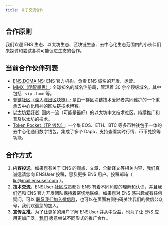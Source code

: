 ```yaml
---
title: 关于交流合作
---
```


## 合作原则

我们欢迎 ENS 生态、以太坊生态、区块链生态、去中心化生态范围内的小伙伴们来探讨和尝试各种可能促进生态的合作。

## 当前合作伙伴列表

- [ENS.DOMAINS](https://ens.domains/): ENS 官方机构，负责 ENS 域名的开发、运营。
- [MMX（明智墨思）](https://mmx.co/): 全球知名的域名注册局，管理着 30 余个顶级域名，其中包括 `.vip` `.luxe` 等。
- [登链社区（深入浅出区块链）](https://learnblockchain.cn/): 是由一群区块链技术爱好者共同维护的一个秉承去中心化精神的区块链技术博客。
- [以太坊爱好者](https://ethfans.org/): 国内一流（可能是最好）的以太坊中文技术社区，持续推广和普及以太坊的技术。
- [Token Pocket（TP 钱包）](https://www.tokenpocket.pro/): 一个集 EOS、ETH、BTC 等多币种钱包于一体的去中心化通用数字钱包，集成了多个 Dapp，支持查看实时行情、币币兑换等功能。

## 合作方式

1. **内容投送**。如果您有关于 ENS 的观点、文章、全新译文等相关内容，我们真诚邀请您向 ENSUser 投稿，惠及更多 ENS 用户。投稿邮箱（ liu@mail.ensuser.com ）。
2. **技术交流**。ENSUser 社区成员都对 ENS 有着不同角度的理解和认识，并且我们还和 ENS 官方开发团队保持着密切地联络。如果您对 ENS 感兴趣或有任何疑问，可以 [联系我们加入微信群](https://ensuser.com/about/#联系方式)，也可以在页面右侧扫码关注我们的微信公众号，我们欢迎您的加入。
3. **宣传互推**。为了让更多的用户了解 ENSUser 并从中受益，也为了让 ENS 应用更加广泛，[我们](https://ensuser.com/about/#联系方式) 愿意尝试不同形式的推广合作。
